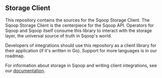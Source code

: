 Storage Client
----

This repository contains the sources for the Sqoop Storage Client. The Sqoop Storage Client is the centerpiece for the Sqoop
API. Operators for Sqoop and Sqoop itself consume this library to interact with the storage layer, the universal source of truth in Sqoop's world.

Developers of integrations should use this repository as a client library for their application (if it's written in Go).
Support for more languages is in our roadmap.  

For information about storage in Sqoop and writing client integrations, see our [documentation](https://sqoop.solo.io). 
